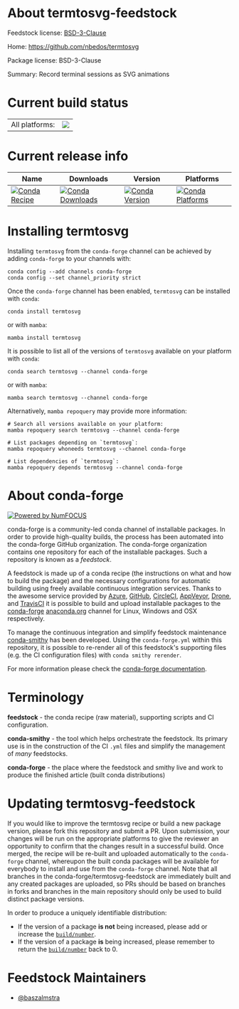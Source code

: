 About termtosvg-feedstock
=========================

Feedstock license: [BSD-3-Clause](https://github.com/conda-forge/tmpug9nohjg-feedstock/blob/main/LICENSE.txt)

Home: https://github.com/nbedos/termtosvg

Package license: BSD-3-Clause

Summary: Record terminal sessions as SVG animations

Current build status
====================


<table><tr><td>All platforms:</td>
    <td>
      <a href="https://dev.azure.com/conda-forge/feedstock-builds/_build/latest?definitionId=None&branchName=main">
        <img src="https://dev.azure.com/conda-forge/feedstock-builds/_apis/build/status/tmpug9nohjg-feedstock?branchName=main">
      </a>
    </td>
  </tr>
</table>

Current release info
====================

| Name | Downloads | Version | Platforms |
| --- | --- | --- | --- |
| [![Conda Recipe](https://img.shields.io/badge/recipe-termtosvg-green.svg)](https://anaconda.org/conda-forge/termtosvg) | [![Conda Downloads](https://img.shields.io/conda/dn/conda-forge/termtosvg.svg)](https://anaconda.org/conda-forge/termtosvg) | [![Conda Version](https://img.shields.io/conda/vn/conda-forge/termtosvg.svg)](https://anaconda.org/conda-forge/termtosvg) | [![Conda Platforms](https://img.shields.io/conda/pn/conda-forge/termtosvg.svg)](https://anaconda.org/conda-forge/termtosvg) |

Installing termtosvg
====================

Installing `termtosvg` from the `conda-forge` channel can be achieved by adding `conda-forge` to your channels with:

```
conda config --add channels conda-forge
conda config --set channel_priority strict
```

Once the `conda-forge` channel has been enabled, `termtosvg` can be installed with `conda`:

```
conda install termtosvg
```

or with `mamba`:

```
mamba install termtosvg
```

It is possible to list all of the versions of `termtosvg` available on your platform with `conda`:

```
conda search termtosvg --channel conda-forge
```

or with `mamba`:

```
mamba search termtosvg --channel conda-forge
```

Alternatively, `mamba repoquery` may provide more information:

```
# Search all versions available on your platform:
mamba repoquery search termtosvg --channel conda-forge

# List packages depending on `termtosvg`:
mamba repoquery whoneeds termtosvg --channel conda-forge

# List dependencies of `termtosvg`:
mamba repoquery depends termtosvg --channel conda-forge
```


About conda-forge
=================

[![Powered by
NumFOCUS](https://img.shields.io/badge/powered%20by-NumFOCUS-orange.svg?style=flat&colorA=E1523D&colorB=007D8A)](https://numfocus.org)

conda-forge is a community-led conda channel of installable packages.
In order to provide high-quality builds, the process has been automated into the
conda-forge GitHub organization. The conda-forge organization contains one repository
for each of the installable packages. Such a repository is known as a *feedstock*.

A feedstock is made up of a conda recipe (the instructions on what and how to build
the package) and the necessary configurations for automatic building using freely
available continuous integration services. Thanks to the awesome service provided by
[Azure](https://azure.microsoft.com/en-us/services/devops/), [GitHub](https://github.com/),
[CircleCI](https://circleci.com/), [AppVeyor](https://www.appveyor.com/),
[Drone](https://cloud.drone.io/welcome), and [TravisCI](https://travis-ci.com/)
it is possible to build and upload installable packages to the
[conda-forge](https://anaconda.org/conda-forge) [anaconda.org](https://anaconda.org/)
channel for Linux, Windows and OSX respectively.

To manage the continuous integration and simplify feedstock maintenance
[conda-smithy](https://github.com/conda-forge/conda-smithy) has been developed.
Using the ``conda-forge.yml`` within this repository, it is possible to re-render all of
this feedstock's supporting files (e.g. the CI configuration files) with ``conda smithy rerender``.

For more information please check the [conda-forge documentation](https://conda-forge.org/docs/).

Terminology
===========

**feedstock** - the conda recipe (raw material), supporting scripts and CI configuration.

**conda-smithy** - the tool which helps orchestrate the feedstock.
                   Its primary use is in the construction of the CI ``.yml`` files
                   and simplify the management of *many* feedstocks.

**conda-forge** - the place where the feedstock and smithy live and work to
                  produce the finished article (built conda distributions)


Updating termtosvg-feedstock
============================

If you would like to improve the termtosvg recipe or build a new
package version, please fork this repository and submit a PR. Upon submission,
your changes will be run on the appropriate platforms to give the reviewer an
opportunity to confirm that the changes result in a successful build. Once
merged, the recipe will be re-built and uploaded automatically to the
`conda-forge` channel, whereupon the built conda packages will be available for
everybody to install and use from the `conda-forge` channel.
Note that all branches in the conda-forge/termtosvg-feedstock are
immediately built and any created packages are uploaded, so PRs should be based
on branches in forks and branches in the main repository should only be used to
build distinct package versions.

In order to produce a uniquely identifiable distribution:
 * If the version of a package **is not** being increased, please add or increase
   the [``build/number``](https://docs.conda.io/projects/conda-build/en/latest/resources/define-metadata.html#build-number-and-string).
 * If the version of a package **is** being increased, please remember to return
   the [``build/number``](https://docs.conda.io/projects/conda-build/en/latest/resources/define-metadata.html#build-number-and-string)
   back to 0.

Feedstock Maintainers
=====================

* [@baszalmstra](https://github.com/baszalmstra/)

